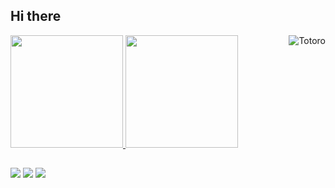 ## Hi there

<div>
  <a href="https://github.com/matsribeiro">
  <img height="180em" src="https://github-readme-stats.vercel.app/api?username=matsribeiro&show_icons=true&theme=dark&include_all_commits=true&count_private=true"/>
  <img height="180em" src="https://github-readme-stats.vercel.app/api/top-langs/?username=matsribeiro&layout=compact&langs_count=7&theme=dark"/>
  <img align="right" alt="Totoro" src="https://cdn.discordapp.com/attachments/689166045830709321/888815638905257994/ezgif.com-gif-maker_1.gif">
</div>

##
  
<div> 
  <a href="https://instagram.com/mats_ribeiro" target="_blank"><img src="https://img.shields.io/badge/-Instagram-%23E4405F?style=for-the-badge&logo=instagram&logoColor=white" target="_blank"></a>
  <a href = "mailto:mravelar2001@gmail.com"><img src="https://img.shields.io/badge/-Gmail-%23333?style=for-the-badge&logo=gmail&logoColor=white" target="_blank"></a>
  <a href="https://www.linkedin.com/in/matheus-ribeiro-avelar/" target="_blank"><img src="https://img.shields.io/badge/-LinkedIn-%230077B5?style=for-the-badge&logo=linkedin&logoColor=white" target="_blank"></a> 
</div>

